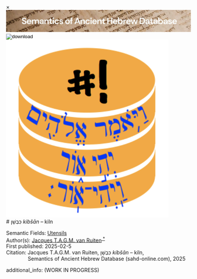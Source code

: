 <div id="modal" class="modal">
  <div class="modal-content">
    <span class="close">&times;</span>
    <div class="modal-body" id="modal-body"></div>
  </div>
</div><html><body><img id="banner" src="../../images/banners/banner.png" alt="banner" /></body></html>

<div><input id="download" title="Download/print the document" type="image" onclick="print_document()" src="../../images/icons/download3.png" alt="download" /></div><div><a id="shebanq" title="Word in SHEBANQ" href="https://shebanq.ancient-data.org/hebrew/word?id=1KBCNn" target="_blank"><img src="../../images/icons/shebanq.png" alt="shebanq"></a></div># כִּבְשָׁן <i>kibšān</i> – kiln

Semantic Fields:
[Utensils](../semantic_fields/utensils.md)&nbsp;&nbsp;&nbsp;<br>Author(s):
[Jacques T.A.G.M. van Ruiten](../contributors/jacques_t.a.g.m._van_ruiten.md)<sup><a href="#footnote" data-toggle="modal" onclick="show_modal('contributors_footnote')"> *</a></sup><br>
First published: 2025-02-5<br>Citation: Jacques T.A.G.M. van Ruiten, כִּבְשָׁן <i>kibšān</i> – kiln, <br>                    &nbsp;&nbsp;&nbsp;&nbsp;&nbsp;&nbsp;&nbsp;&nbsp;&nbsp;&nbsp;&nbsp;&nbsp;&nbsp;&nbsp;                    Semantics of Ancient Hebrew Database (sahd-online.com), 2025



<p id="contributors_footnote">additional_info: (WORK IN PROGRESS)</p>